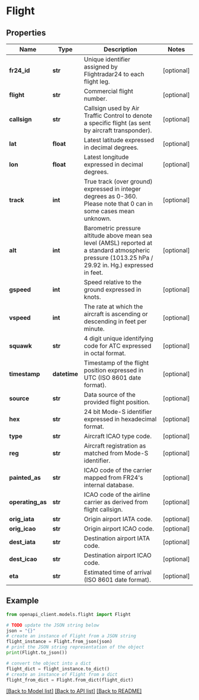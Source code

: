 # Flight


## Properties

Name | Type | Description | Notes
------------ | ------------- | ------------- | -------------
**fr24_id** | **str** | Unique identifier assigned by Flightradar24 to each flight leg. | [optional] 
**flight** | **str** | Commercial flight number. | [optional] 
**callsign** | **str** | Callsign used by Air Traffic Control to denote a specific flight (as sent by aircraft transponder). | [optional] 
**lat** | **float** | Latest latitude expressed in decimal degrees. | [optional] 
**lon** | **float** | Latest longitude expressed in decimal degrees. | [optional] 
**track** | **int** | True track (over ground) expressed in integer degrees as 0-360. Please note that 0 can in some cases mean unknown. | [optional] 
**alt** | **int** | Barometric pressure altitude above mean sea level (AMSL) reported at a standard atmospheric pressure (1013.25 hPa / 29.92 in. Hg.) expressed in feet. | [optional] 
**gspeed** | **int** | Speed relative to the ground expressed in knots. | [optional] 
**vspeed** | **int** | The rate at which the aircraft is ascending or descending in feet per minute. | [optional] 
**squawk** | **str** | 4 digit unique identifying code for ATC expressed in octal format. | [optional] 
**timestamp** | **datetime** | Timestamp of the flight position expressed in UTC (ISO 8601 date format). | [optional] 
**source** | **str** | Data source of the provided flight position. | [optional] 
**hex** | **str** | 24 bit Mode-S identifier expressed in hexadecimal format. | [optional] 
**type** | **str** | Aircraft ICAO type code. | [optional] 
**reg** | **str** | Aircraft registration as matched from Mode-S identifier. | [optional] 
**painted_as** | **str** | ICAO code of the carrier mapped from FR24&#39;s internal database. | [optional] 
**operating_as** | **str** | ICAO code of the airline carrier as derived from flight callsign. | [optional] 
**orig_iata** | **str** | Origin airport IATA code. | [optional] 
**orig_icao** | **str** | Origin airport ICAO code. | [optional] 
**dest_iata** | **str** | Destination airport IATA code. | [optional] 
**dest_icao** | **str** | Destination airport ICAO code. | [optional] 
**eta** | **str** | Estimated time of arrival (ISO 8601 date format). | [optional] 

## Example

```python
from openapi_client.models.flight import Flight

# TODO update the JSON string below
json = "{}"
# create an instance of Flight from a JSON string
flight_instance = Flight.from_json(json)
# print the JSON string representation of the object
print(Flight.to_json())

# convert the object into a dict
flight_dict = flight_instance.to_dict()
# create an instance of Flight from a dict
flight_from_dict = Flight.from_dict(flight_dict)
```
[[Back to Model list]](../README.md#documentation-for-models) [[Back to API list]](../README.md#documentation-for-api-endpoints) [[Back to README]](../README.md)


